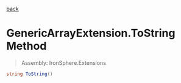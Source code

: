 ﻿

[back](/IronSphere.Extensions/types/GenericArrayExtension)

# GenericArrayExtension.ToString Method

> Assembly: IronSphere.Extensions

```csharp
string ToString()
```



 